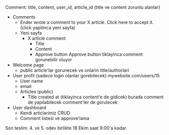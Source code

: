 Comment:  title, content, user_id, article_id (title ve content zorunlu alanlar)

- Comments
    - Ender wrote a comment to your X article. Click here to accept it. (click yapilinca yeni sayfa)
    - Yeni sayfa
        - X article comment
            - Title
            - Content
            - Approve button 
                Approve button tiklayinca comment gorunebilir oluyor
- Welcome page
    - public article'lar gorunecek ve onlarin title/authorlari
- User profil (sadece login olanlar gorebilecek) mywebsite.com/users/15
    - User name
    - email
    - Articles (public)
        - Title created at (tiklayinca content'e de gidicek) burada comment de yapilabilecek comment'ler de gorulecek
- User dashboard
    - Kendi articlarimiz CRUD
    - Comment listesi ve approve'lama


Son teslim: 4. ve 5. odev birlikte 18 Ekim saat 9:00'a kadar.
